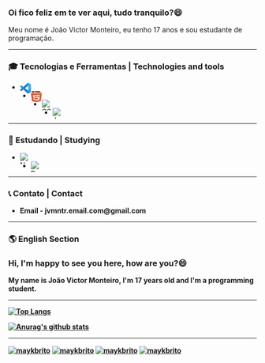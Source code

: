 <h3>
  <strong>Oi fico feliz em te ver aqui, tudo tranquilo?</strong>😄
</h3>  

<p>Meu nome é João Victor Monteiro, eu tenho 17 anos e sou estudante de programação. </p>

---

<h3>
  🎓 Tecnologias e Ferramentas | Technologies and tools
</h3>

<ul>
  <li><img height="22" width="22" src="imgs/vsc.png" alt="Visual Studio Code Icon" align="left"/></li>
  <li><img height="22" width="22" src="imgs/html.png" alt="HTML Icon" align="left"/></li>
  <li><img height="22" width="22" src="https://camo.githubusercontent.com/5712bffd0347cc2744de599dc54473dc1ebbfe82/68747470733a2f2f64657669636f6e732e6769746875622e696f2f64657669636f6e2f64657669636f6e2e6769742f69636f6e732f637373332f637373332d6f726967696e616c2d776f72646d61726b2e737667" alt="CSS Icon" align="left"/></li>
  <li><img height="22" width="22" src="https://camo.githubusercontent.com/14758df13e2b9c312a5b911d3bb8b7418f7a8c3c/68747470733a2f2f64657669636f6e732e6769746875622e696f2f64657669636f6e2f64657669636f6e2e6769742f69636f6e732f6a6176617363726970742f6a6176617363726970742d6f726967696e616c2e737667" alt="Javascript Icon" align="left"/></li>
</ul>
  
--- 


<h3>
  📖 Estudando | Studying
</h3>

<ul>
  <li><img height="22" width="22" src="https://camo.githubusercontent.com/ab047aab3d605de3382a853eeeebc583dd37890d/68747470733a2f2f64657669636f6e732e6769746875622e696f2f64657669636f6e2f64657669636f6e2e6769742f69636f6e732f6e6f64656a732f6e6f64656a732d6f726967696e616c2e737667" alt='Node.JS Icon' align="left"/></li>
  <li><img height="22" width="22" src="https://camo.githubusercontent.com/4683d18a4a9f845dd7de377a6915dcfc9739a661/68747470733a2f2f64657669636f6e732e6769746875622e696f2f64657669636f6e2f64657669636f6e2e6769742f69636f6e732f72656163742f72656163742d6f726967696e616c2d776f72646d61726b2e737667" alt='React Icon' align="left"/></li>
</ul>


---

<h3>
 📞 Contato | Contact
</h3>
<ul>
  <li><strong>Email -<strong> jvmntr.email.com@gmail.com</li>
</ul>

---

<h3>
 🌎 English Section
</h3>

<h3>
  <strong>Hi, I'm happy to see you here, how are you?</strong>😄
</h3>  

<p>My name is João Victor Monteiro, I'm 17 years old and I'm a programming student. </p>

---

[![Top Langs](https://github-readme-stats.vercel.app/api/top-langs/?username=jvmntr&layout=compact)](https://github.com/anuraghazra/github-readme-stats)

[![Anurag's github stats](https://github-readme-stats.vercel.app/api?username=jvmntr)](https://github.com/anuraghazra/github-readme-stats)

---

<p align="left">
<a href="https://twitter.com/Jvmntr_" target="blank"><img align="center" src="https://cdn.jsdelivr.net/npm/simple-icons@3.0.1/icons/twitter.svg" alt="maykbrito" height="20" width="20" /></a>
<a href="https://linkedin.com/in/jvmntr" target="blank"><img align="center" src="https://cdn.jsdelivr.net/npm/simple-icons@3.0.1/icons/linkedin.svg" alt="maykbrito" height="20" width="20" /></a>
<a href="https://instagram.com/jvmntr_" target="blank"><img align="center" src="https://cdn.jsdelivr.net/npm/simple-icons@3.0.1/icons/instagram.svg" alt="maykbrito" height="20" width="20" /></a>
<a href="mailto:jvmntr.email.com@gmail.com" target="blank"><img align="center" src="http://simpleicons.org/icons/gmail.svg" alt="maykbrito" height="20" width="20" /></a>
</p>


<!--
**Jvmntr/Jvmntr** is a ✨ _special_ ✨ repository because its `README.md` (this file) appears on your GitHub profile.

Here are some ideas to get you started:

- 🔭 I’m currently working on ...
- 🌱 I’m currently learning ...
- 👯 I’m looking to collaborate on ...
- 🤔 I’m looking for help with ...
- 💬 Ask me about ...
- 📫 How to reach me: ...
- 😄 Pronouns: ...
- ⚡ Fun fact: ...
-->
